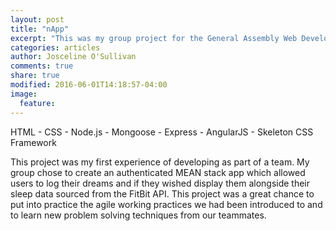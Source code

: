 ```yaml
---
layout: post
title: "nApp"
excerpt: "This was my group project for the General Assembly Web Development Immersive Course. The assignment for this project was to create a authenticated MEAN stack app"
categories: articles
author: Josceline O'Sullivan
comments: true
share: true
modified: 2016-06-01T14:18:57-04:00
image:
  feature:
---
```


HTML - CSS - Node.js - Mongoose - Express - AngularJS - Skeleton CSS Framework

This project was my first experience of developing as part of a team. My group chose to create an authenticated MEAN stack app which allowed users to log their dreams and if they wished display them alongside their sleep data sourced from the FitBit API. This project was a great chance to put into practice the agile working practices we had been introduced to and to learn new problem solving techniques from our teammates.   
